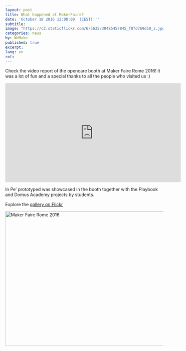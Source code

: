```yaml
---
layout: post
title: What happened at MakerFaire?
date: 'October 18 2016 12:00:00  (CEST)'''
subtitle:
image: "https://c2.staticflickr.com/6/5635/30485457845_f8fd769d50_z.jpg"
categories: news
by: WeMake
published: true
excerpt:
lang: en
ref:
---
```


Check the video report of the opencare booth at Maker Faire Rome 2016! It was a lot of fun and a special thanks to all the people who visited us :)

<iframe width="560" height="315" src="https://www.youtube.com/embed/1760elt3jR8" frameborder="0" allowfullscreen></iframe>

In Pe’ prototyped was showcased in the booth together with the Playbook and Domus Academy projects by students.

Explore the [gallery on Flickr](https://www.flickr.com/photos/wemake_cc/albums/72157674351388770)

<a data-flickr-embed="true"  href="https://www.flickr.com/photos/wemake_cc/albums/72157674351388770" title="Maker Faire Rome 2016"><img src="https://c1.staticflickr.com/6/5453/30368994582_711c03cddc_z.jpg" width="640" height="427" alt="Maker Faire Rome 2016"></a><script async src="//embedr.flickr.com/assets/client-code.js" charset="utf-8"></script>
